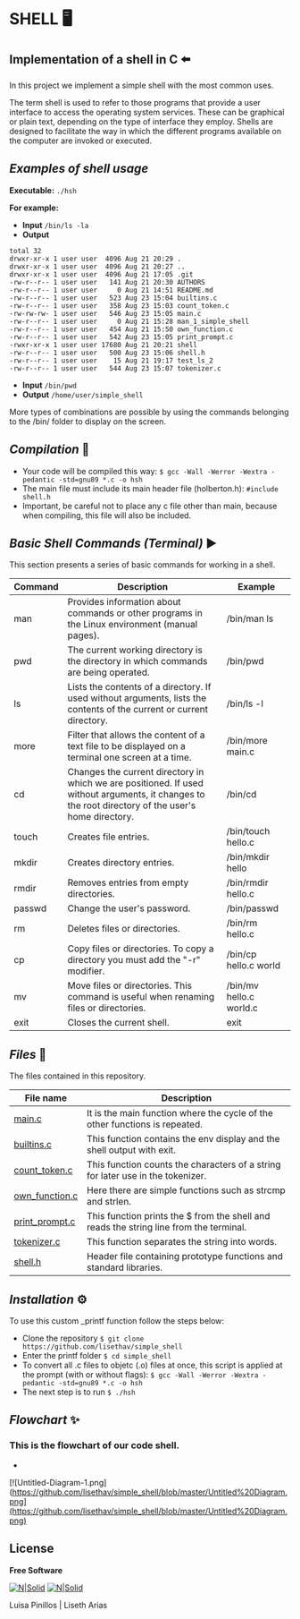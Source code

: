 # SHELL 🖥️
## Implementation of a shell in C ⬅️

In this project we implement a simple shell with the most common uses.

The term shell is used to refer to those programs that provide a user interface to access the operating system services. These can be graphical or plain text, depending on the type of interface they employ. Shells are designed to facilitate the way in which the different programs available on the computer are invoked or executed.

## _Examples of shell usage_

**Executable:** ```./hsh```

**For example:**

- **Input**
```/bin/ls -la```
- **Output**
```
total 32
drwxr-xr-x 1 user user  4096 Aug 21 20:29 .
drwxr-xr-x 1 user user  4096 Aug 21 20:27 ..
drwxr-xr-x 1 user user  4096 Aug 21 17:05 .git
-rw-r--r-- 1 user user   141 Aug 21 20:30 AUTHORS
-rw-r--r-- 1 user user     0 Aug 21 14:51 README.md
-rw-r--r-- 1 user user   523 Aug 23 15:04 builtins.c
-rw-r--r-- 1 user user   358 Aug 23 15:03 count_token.c
-rw-rw-rw- 1 user user   546 Aug 23 15:05 main.c
-rw-r--r-- 1 user user     0 Aug 21 15:28 man_1_simple_shell
-rw-r--r-- 1 user user   454 Aug 21 15:50 own_function.c
-rw-r--r-- 1 user user   542 Aug 23 15:05 print_prompt.c
-rwxr-xr-x 1 user user 17680 Aug 21 20:21 shell
-rw-r--r-- 1 user user   500 Aug 23 15:06 shell.h
-rw-r--r-- 1 user user    15 Aug 21 19:17 test_ls_2
-rw-r--r-- 1 user user   544 Aug 23 15:07 tokenizer.c
```

- **Input** ```/bin/pwd```
- **Output** ```/home/user/simple_shell```

More types of combinations are possible by using the commands belonging to the /bin/ folder to display on the screen.

## _Compilation_ 🔗

- Your code will be compiled this way: ```$ gcc -Wall -Werror -Wextra -pedantic -std=gnu89 *.c -o hsh```
- The main file must include its main header file (holberton.h): ```#include shell.h```
- Important, be careful not to place any c file other than main, because when compiling, this file will also be included.

## _Basic Shell Commands (Terminal)_ ▶️
This section presents a series of basic commands for working in a shell.

| Command |   Description | Example  |
| ------ | ------ | ------ |
| man | Provides information about commands or other programs in the Linux environment (manual pages).  |/bin/man ls |
| pwd | The current working directory is the directory in which commands are being operated. | /bin/pwd|
| ls | Lists the contents of a directory. If used without arguments, lists the contents of the current or current directory. |/bin/ls -l |
| more| Filter that allows the content of a text file to be displayed on a terminal one screen at a time. | /bin/more main.c |
| cd | Changes the current directory in which we are positioned. If used without arguments, it changes to the root directory of the user's home directory. | /bin/cd |
|touch | Creates file entries. | /bin/touch hello.c |
| mkdir | Creates directory entries. | /bin/mkdir hello |
|rmdir| Removes entries from empty directories. | /bin/rmdir hello.c|
| passwd | Change the user's password.  |/bin/passwd |
| rm | Deletes files or directories. | /bin/rm hello.c|
| cp | Copy files or directories. To copy a directory you must add the "-r" modifier. | /bin/cp hello.c world|
| mv | Move files or directories. This command is useful when renaming files or directories. | /bin/mv hello.c world.c|
| exit | Closes the current shell. | exit|


## _Files_ 📁

The files contained in this repository.

| File name  |Description |
| ------ | ------ |
|[main.c]| It is the main function where the cycle of the other functions is repeated. |
| [builtins.c] | This function contains the env display and the shell output with exit. |
| [count_token.c] | This function counts the characters of a string for later use in the tokenizer. |
| [own_function.c] | Here there are simple functions such as strcmp and strlen. |
| [print_prompt.c] | This function prints the $ from the shell and reads the string line from the terminal. |
| [tokenizer.c] | This function separates the string into words. |
| [shell.h] | Header file containing prototype functions and standard libraries. |

## _Installation_ ⚙️
To use this custom _printf function follow the steps below:
 - Clone the repository
 ```$ git clone https://github.com/lisethav/simple_shell```
- Enter the printf folder
```$ cd simple_shell```
- To convert all .c files to objetc (.o) files at once, this script is applied at the prompt (with or without flags):
```$ gcc -Wall -Werror -Wextra -pedantic -std=gnu89 *.c -o hsh ```
- The next step is to run
```$ ./hsh ```

## _Flowchart_ ✨
### This is the flowchart of our code shell.
-

[![Untitled-Diagram-1.png](https://github.com/lisethav/simple_shell/blob/master/Untitled%20Diagram.png](https://github.com/lisethav/simple_shell/blob/master/Untitled%20Diagram.png)


## License

**Free Software**

[![N|Solid](https://i.postimg.cc/FKh7hgp9/pngegg.png)](https://twitter.com/Luipv_20) [![N|Solid](https://i.postimg.cc/FKh7hgp9/pngegg.png)](https://twitter.com/Lisethav55)

Luisa Pinillos | Liseth Arias

[//]: # (These are reference links used in the body of this note. - )

   [main.c]: <https://github.com/lisethav/simple_shell/blob/master/main.c>
   [builtins.c]: <https://github.com/lisethav/simple_shell/blob/master/builtins.c>
   [count_token.c]: <https://github.com/lisethav/simple_shell/blob/master/count_token.c>
   [own_function.c]: <https://github.com/lisethav/simple_shell/blob/master/own_function.c>
   [print_prompt.c]: <https://github.com/lisethav/simple_shell/blob/master/print_prompt.c>
   [tokenizer.c]: <https://github.com/lisethav/simple_shell/blob/master/tokenizer.c>
   [shell.h]: <https://github.com/lisethav/simple_shell/blob/master/shell.h>
